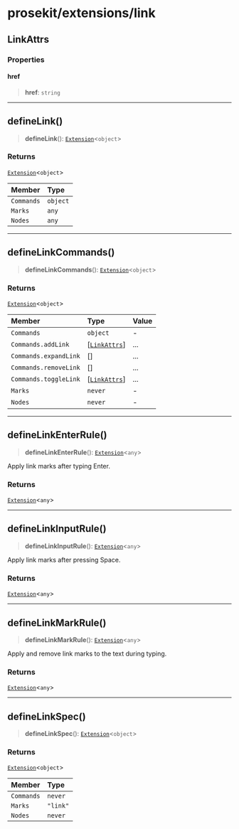 # prosekit/extensions/link

<a id="LinkAttrs" name="LinkAttrs"></a>

## LinkAttrs

### Properties

<a id="href" name="href"></a>

#### href

> **href**: `string`

***

<a id="defineLink" name="defineLink"></a>

## defineLink()

> **defineLink**(): [`Extension`](../core.md#ExtensionT)\<`object`\>

### Returns

[`Extension`](../core.md#ExtensionT)\<`object`\>

| Member | Type |
| :------ | :------ |
| `Commands` | `object` |
| `Marks` | `any` |
| `Nodes` | `any` |

***

<a id="defineLinkCommands" name="defineLinkCommands"></a>

## defineLinkCommands()

> **defineLinkCommands**(): [`Extension`](../core.md#ExtensionT)\<`object`\>

### Returns

[`Extension`](../core.md#ExtensionT)\<`object`\>

| Member | Type | Value |
| :------ | :------ | :------ |
| `Commands` | `object` | - |
| `Commands.addLink` | [[`LinkAttrs`](link.md#LinkAttrs)] | ... |
| `Commands.expandLink` | [] | ... |
| `Commands.removeLink` | [] | ... |
| `Commands.toggleLink` | [[`LinkAttrs`](link.md#LinkAttrs)] | ... |
| `Marks` | `never` | - |
| `Nodes` | `never` | - |

***

<a id="defineLinkEnterRule" name="defineLinkEnterRule"></a>

## defineLinkEnterRule()

> **defineLinkEnterRule**(): [`Extension`](../core.md#ExtensionT)\<`any`\>

Apply link marks after typing Enter.

### Returns

[`Extension`](../core.md#ExtensionT)\<`any`\>

***

<a id="defineLinkInputRule" name="defineLinkInputRule"></a>

## defineLinkInputRule()

> **defineLinkInputRule**(): [`Extension`](../core.md#ExtensionT)\<`any`\>

Apply link marks after pressing Space.

### Returns

[`Extension`](../core.md#ExtensionT)\<`any`\>

***

<a id="defineLinkMarkRule" name="defineLinkMarkRule"></a>

## defineLinkMarkRule()

> **defineLinkMarkRule**(): [`Extension`](../core.md#ExtensionT)\<`any`\>

Apply and remove link marks to the text during typing.

### Returns

[`Extension`](../core.md#ExtensionT)\<`any`\>

***

<a id="defineLinkSpec" name="defineLinkSpec"></a>

## defineLinkSpec()

> **defineLinkSpec**(): [`Extension`](../core.md#ExtensionT)\<`object`\>

### Returns

[`Extension`](../core.md#ExtensionT)\<`object`\>

| Member | Type |
| :------ | :------ |
| `Commands` | `never` |
| `Marks` | `"link"` |
| `Nodes` | `never` |
